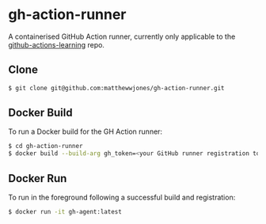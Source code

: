 # gh-action-runner

A containerised GitHub Action runner, currently only applicable to
the [github-actions-learning](https://github.com/matthewwjones/github-actions-learning) repo.

## Clone

```bash
$ git clone git@github.com:matthewwjones/gh-action-runner.git
```

## Docker Build

To run a Docker build for the GH Action runner:

```bash
$ cd gh-action-runner
$ docker build --build-arg gh_token=<your GitHub runner registration token> -t gh-agent:latest .
```

## Docker Run

To run in the foreground following a successful build and registration:

```bash
$ docker run -it gh-agent:latest
```